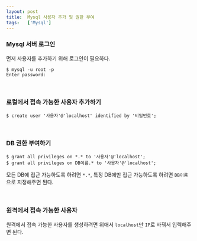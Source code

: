 ```yaml
---
layout: post
title:  Mysql 사용자 추가 및 권한 부여
tags:   ['Mysql']
---
```


### Mysql 서버 로그인  

먼저 사용자를 추가하기 위해 로그인이 필요하다.  

```
$ mysql -u root -p
Enter password:
```  

<br/>  

### 로컬에서 접속 가능한 사용자 추가하기  

```
$ create user '사용자'@'localhost' identified by '비밀번호';
```

<br/>  

### DB 권한 부여하기  

```
$ grant all privileges on *.* to '사용자'@'localhost';
$ grant all privileges on DB이름.* to '사용자'@'localhost';
```

모든 DB에 접근 가능하도록 하려면 `*.*`, 특정 DB에만 접근 가능하도록 하려면 `DB이름`으로 지정해주면 된다.  

<br/>  

### 원격에서 접속 가능한 사용자

원격에서 접속 가능한 사용자를 생성하려면 위애서 `localhost`만 `IP`로 바꿔서 입력해주면 된다.  

